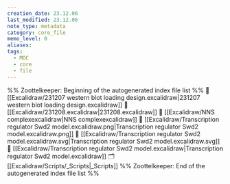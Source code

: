 ```yaml
---
creation_date: 23.12.06
last_modified: 23.12.06
note_type: metadata
category: core_file
memo_level: 0
aliases: 
tags:
  - MOC
  - core
  - file
---
```

%% Zoottelkeeper: Beginning of the autogenerated index file list  %%
📄 [[Excalidraw/231207 western blot loading design.excalidraw|231207 western blot loading design.excalidraw]]
📄 [[Excalidraw/231208.excalidraw|231208.excalidraw]]
📄 [[Excalidraw/NNS complexexcalidraw|NNS complexexcalidraw]]
📄 [[Excalidraw/Transcription regulator Swd2 model.excalidraw.png|Transcription regulator Swd2 model.excalidraw.png]]
📄 [[Excalidraw/Transcription regulator Swd2 model.excalidraw.svg|Transcription regulator Swd2 model.excalidraw.svg]]
📄 [[Excalidraw/Transcription regulator Swd2 model.excalidraw|Transcription regulator Swd2 model.excalidraw]]
🗂️ [[Excalidraw/Scripts/_Scripts|_Scripts]]
%% Zoottelkeeper: End of the autogenerated index file list  %%
